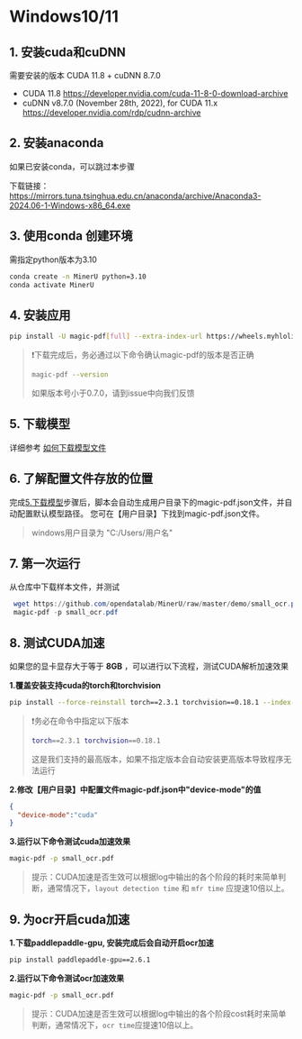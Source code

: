 # Windows10/11

## 1. 安装cuda和cuDNN

需要安装的版本 CUDA 11.8 + cuDNN 8.7.0

- CUDA 11.8 https://developer.nvidia.com/cuda-11-8-0-download-archive
- cuDNN v8.7.0 (November 28th, 2022), for CUDA 11.x https://developer.nvidia.com/rdp/cudnn-archive

## 2. 安装anaconda

如果已安装conda，可以跳过本步骤

下载链接：
https://mirrors.tuna.tsinghua.edu.cn/anaconda/archive/Anaconda3-2024.06-1-Windows-x86_64.exe

## 3. 使用conda 创建环境

需指定python版本为3.10

```bash
conda create -n MinerU python=3.10
conda activate MinerU
```

## 4. 安装应用

```bash
pip install -U magic-pdf[full] --extra-index-url https://wheels.myhloli.com -i https://mirrors.aliyun.com/pypi/simple
```

> ❗️下载完成后，务必通过以下命令确认magic-pdf的版本是否正确
>
> ```bash
> magic-pdf --version
> ```
>
> 如果版本号小于0.7.0，请到issue中向我们反馈

## 5. 下载模型

详细参考 [如何下载模型文件](how_to_download_models_zh_cn.md)

## 6. 了解配置文件存放的位置

完成[5.下载模型](#5-下载模型)步骤后，脚本会自动生成用户目录下的magic-pdf.json文件，并自动配置默认模型路径。
您可在【用户目录】下找到magic-pdf.json文件。


> windows用户目录为 "C:/Users/用户名"

## 7. 第一次运行

从仓库中下载样本文件，并测试

```powershell
 wget https://github.com/opendatalab/MinerU/raw/master/demo/small_ocr.pdf -O small_ocr.pdf
 magic-pdf -p small_ocr.pdf
```

## 8. 测试CUDA加速

如果您的显卡显存大于等于 **8GB** ，可以进行以下流程，测试CUDA解析加速效果

**1.覆盖安装支持cuda的torch和torchvision**

```bash
pip install --force-reinstall torch==2.3.1 torchvision==0.18.1 --index-url https://download.pytorch.org/whl/cu118
```

> ❗️务必在命令中指定以下版本
>
> ```bash
> torch==2.3.1 torchvision==0.18.1
> ```
>
> 这是我们支持的最高版本，如果不指定版本会自动安装更高版本导致程序无法运行

**2.修改【用户目录】中配置文件magic-pdf.json中"device-mode"的值**

```json
{
  "device-mode":"cuda"
}
```

**3.运行以下命令测试cuda加速效果**

```bash
magic-pdf -p small_ocr.pdf
```

> 提示：CUDA加速是否生效可以根据log中输出的各个阶段的耗时来简单判断，通常情况下，`layout detection time` 和 `mfr time` 应提速10倍以上。

## 9. 为ocr开启cuda加速

**1.下载paddlepaddle-gpu, 安装完成后会自动开启ocr加速**

```bash
pip install paddlepaddle-gpu==2.6.1
```

**2.运行以下命令测试ocr加速效果**

```bash
magic-pdf -p small_ocr.pdf
```

> 提示：CUDA加速是否生效可以根据log中输出的各个阶段cost耗时来简单判断，通常情况下，`ocr time`应提速10倍以上。
